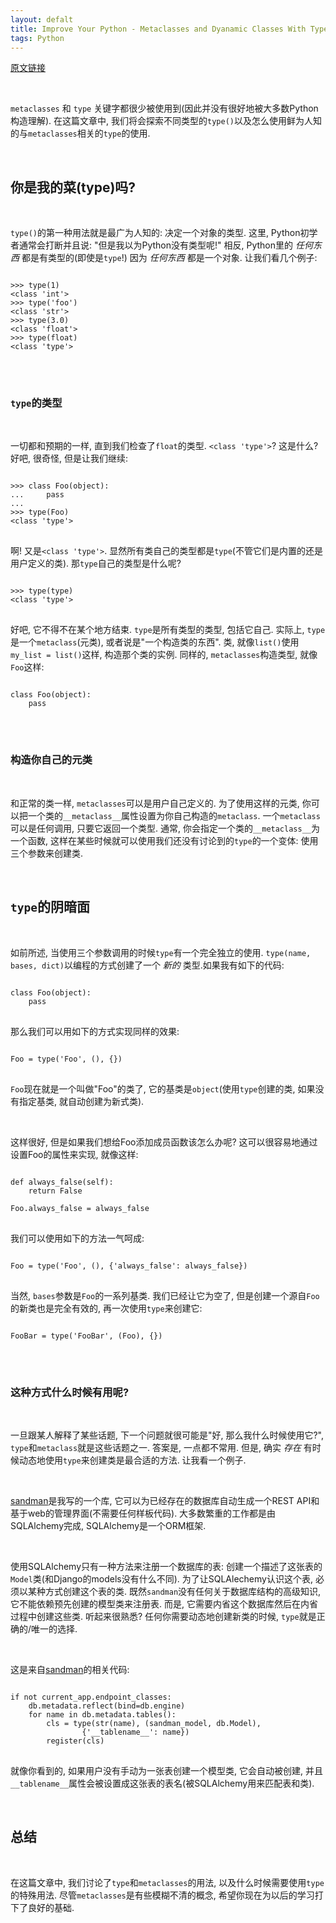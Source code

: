 ```yaml
---
layout: defalt
title: Improve Your Python - Metaclasses and Dyanamic Classes With Types
tags: Python
---
```


[原文链接](http://www.jeffknupp.com/blog/2013/12/28/improve-your-python-metaclasses-and-dynamic-classes-with-type/)

<br>

`metaclasses` 和 `type` 关键字都很少被使用到(因此并没有很好地被大多数Python构造理解). 在这篇文章中, 我们将会探索不同类型的`type()`以及怎么使用鲜为人知的与`metaclasses`相关的`type`的使用.

<br>

## 你是我的菜(type)吗?

<br>

`type()`的第一种用法就是最广为人知的: 决定一个对象的类型. 这里, Python初学者通常会打断并且说: "但是我以为Python没有类型呢!" 相反, Python里的 _任何东西_ 都是有类型的(即使是`type`!) 因为 _任何东西_ 都是一个对象. 让我们看几个例子:
<pre>
<code class="python">
&gt;&gt;&gt; type(1)
&lt;class 'int'&gt;
&gt;&gt;&gt; type('foo')
&lt;class 'str'&gt;
&gt;&gt;&gt; type(3.0)
&lt;class 'float'&gt;
&gt;&gt;&gt; type(float)
&lt;class 'type'&gt;
</code>
</pre>

<br>

### `type`的类型

<br>

一切都和预期的一样, 直到我们检查了`float`的类型. `<class 'type'>`? 这是什么? 好吧, 很奇怪, 但是让我们继续:
<pre>
<code class="python">
&gt;&gt;&gt; class Foo(object):
...     pass
...
&gt;&gt;&gt; type(Foo)
&lt;class 'type'&gt;
</code>
</pre>

啊! 又是`<class 'type'>`. 显然所有类自己的类型都是`type`(不管它们是内置的还是用户定义的类). 那`type`自己的类型是什么呢?
<pre>
<code class="python">
&gt;&gt;&gt; type(type)
&lt;class 'type'&gt;
</code>
</pre>

好吧, 它不得不在某个地方结束. `type`是所有类型的类型, 包括它自己. 实际上, `type`是一个`metaclass`(元类), 或者说是"一个构造类的东西". 类, 就像`list()`使用`my_list = list()`这样, 构造那个类的实例. 同样的, `metaclasses`构造类型, 就像`Foo`这样:
<pre>
<code class="python">
class Foo(object):
    pass
</code>
</pre>

<br>

### 构造你自己的元类

<br>

和正常的类一样, `metaclasses`可以是用户自己定义的. 为了使用这样的元类, 你可以把一个类的`__metaclass__`属性设置为你自己构造的`metaclass`. 一个`metaclass`可以是任何调用, 只要它返回一个类型. 通常, 你会指定一个类的`__metaclass__`为一个函数, 这样在某些时候就可以使用我们还没有讨论到的`type`的一个变体: 使用三个参数来创建类.

<br>

## `type`的阴暗面

<br>

如前所述, 当使用三个参数调用的时候`type`有一个完全独立的使用. `type(name, bases, dict)`以编程的方式创建了一个 _新的_ 类型.如果我有如下的代码:
<pre>
<code class="python">
class Foo(object):
    pass
</code>
</pre>

那么我们可以用如下的方式实现同样的效果:

<pre>
<code class="python">
Foo = type('Foo', (), {})
</code>
</pre>

`Foo`现在就是一个叫做"Foo"的类了, 它的基类是`object`(使用`type`创建的类, 如果没有指定基类, 就自动创建为新式类).

<br>

这样很好, 但是如果我们想给Foo添加成员函数该怎么办呢? 这可以很容易地通过设置Foo的属性来实现, 就像这样:
<pre>
<code class="python">
def always_false(self):
    return False

Foo.always_false = always_false
</code>
</pre>

我们可以使用如下的方法一气呵成:
<pre>
<code class="python">
Foo = type('Foo', (), {'always_false': always_false})
</code>
</pre>

当然, `bases`参数是`Foo`的一系列基类. 我们已经让它为空了, 但是创建一个源自`Foo`的新类也是完全有效的, 再一次使用`type`来创建它:
<pre>
<code class="python">
FooBar = type('FooBar', (Foo), {})
</code>
</pre>

<br>

### 这种方式什么时候有用呢?

<br>

一旦跟某人解释了某些话题, 下一个问题就很可能是"好, 那么我什么时候使用它?", `type`和`metaclass`就是这些话题之一. 答案是, 一点都不常用. 但是, 确实 _存在_ 有时候动态地使用`type`来创建类是最合适的方法. 让我看一个例子.

<br>

[sandman](http://www.github.com/jeffknupp/sandman)是我写的一个库, 它可以为已经存在的数据库自动生成一个REST API和基于web的管理界面(不需要任何样板代码). 大多数繁重的工作都是由SQLAlchemy完成, SQLAlchemy是一个ORM框架.

<br>

使用SQLAlchemy只有一种方法来注册一个数据库的表: 创建一个描述了这张表的`Model`类(和Django的models没有什么不同). 为了让SQLAlechemy认识这个表, 必须以某种方式创建这个表的类. 既然`sandman`没有任何关于数据库结构的高级知识, 它不能依赖预先创建的模型类来注册表. 而是, 它需要内省这个数据库然后在内省过程中创建这些类. 听起来很熟悉? 任何你需要动态地创建新类的时候, `type`就是正确的/唯一的选择.

<br>

这是来自[sandman](https://www.github.com/jeffknupp/sandman)的相关代码:
<pre>
<code class="python">
if not current_app.endpoint_classes:
    db.metadata.reflect(bind=db.engine)
    for name in db.metadata.tables():
        cls = type(str(name), (sandman_model, db.Model),
                {'__tablename__': name})
        register(cls)
</code>
</pre>

就像你看到的, 如果用户没有手动为一张表创建一个模型类, 它会自动被创建, 并且`__tablename__`属性会被设置成这张表的表名(被SQLAlchemy用来匹配表和类).

<br>

## 总结

<br>

在这篇文章中, 我们讨论了`type`和`metaclasses`的用法, 以及什么时候需要使用`type`的特殊用法. 尽管`metaclasses`是有些模糊不清的概念, 希望你现在为以后的学习打下了良好的基础.

<br>
